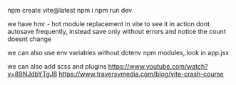 npm create vite@latest <app-name>
npm i
npm run dev

we have hmr - hot module replacement in vite
to see it in action dont autosave frequently, instead save only without errors and notice the count doesnt change

we can also use env variables without dotenv npm modules, look in app.jsx

we can also add scss and plugins
https://www.youtube.com/watch?v=89NJdbYTgJ8
https://www.traversymedia.com/blog/vite-crash-course